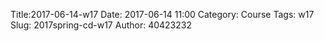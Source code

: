Title:2017-06-14-w17
Date: 2017-06-14 11:00
Category: Course
Tags: w17
Slug: 2017spring-cd-w17
Author: 40423232
